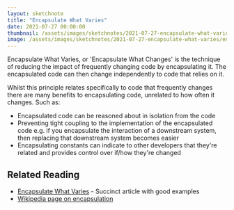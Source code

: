 ```yaml
---
layout: sketchnote
title: "Encapsulate What Varies"
date: 2021-07-27 00:00:00
thumbnail: /assets/images/sketchnotes/2021-07-27-encapsulate-what-varies/encapsulate-what-varies-thumbnail.jpg
image: /assets/images/sketchnotes/2021-07-27-encapsulate-what-varies/encapsulate-what-varies.jpg
---
```


Encapsulate What Varies, or 'Encapsulate What Changes' is the technique of reducing the impact of frequently changing code by encapsulating it. The encapsulated code can then change independently to code that relies on it.

Whilst this principle relates specifically to code that frequently changes there are many benefits to encapsulating code, unrelated to how often it changes. Such as:

* Encapsulated code can be reasoned about in isolation from the code
* Preventing tight coupling to the implementation of the encapsulated code e.g. if you encapsulate the interaction of a downstream system, then replacing that downstream system becomes easier
* Encapsulating constants can indicate to other developers that they're related and provides control over if/how they're changed

## Related Reading

- [Encapsulate What Varies](https://alexkondov.com/encapsulate-what-varies/) - Succinct article with good examples
- [Wikipedia page on encapsulation](https://en.wikipedia.org/wiki/Encapsulation_(computer_programming))